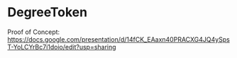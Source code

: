 # DegreeToken

Proof of Concept:
https://docs.google.com/presentation/d/14fCK_EAaxn40PRACXG4JQ4ySpsT-YoLCYrBc7i1doio/edit?usp=sharing
